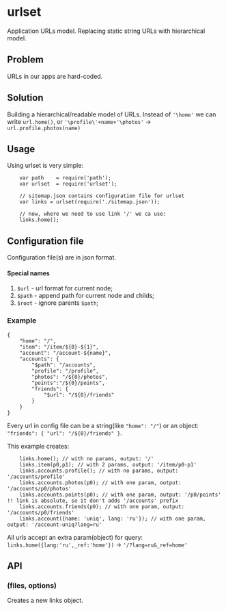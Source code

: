 # urlset

Application URLs model. Replacing static string URLs with hierarchical model.

## Problem

URLs in our apps are hard-coded.

## Solution

Building a hierarchical/readable model of URLs.
Instead of `'\home'` we can write `url.home()`, or `'\profile\'+name+'\photos'` -> `url.profile.photos(name)`

## Usage

Using urlset is very simple:
```
	var path	= require('path');
	var urlset	= require('urlset');

	// sitemap.json contains configuration file for urlset
	var links = urlset(require('./sitemap.json'));

	// now, where we need to use link '/' we ca use:
	links.home();
```

## Configuration file

Configuration file(s) are in json format.

#### Special names
1. `$url` - url format for current node;
2. `$path` - append path for current node and childs;
4. `$root` - ignore parents `$path`;

### Example
```
{
	"home": "/",
	"item": "/item/${0}-${1}",
	"account": "/account-${name}",
	"accounts": {
		"$path": "/accounts",
		"profile": "/profile",
		"photos": "/${0}/photos",
		"points":"/${0}/points",
		"friends": {
			"$url": "/${0}/friends"
		}
	}
}
```
Every url in config file can be a string(like `"home": "/"`) or an object: `"friends": { "url": "/${0}/friends" }`.

This example creates:
```
	links.home(); // with no params, output: '/'
	links.item(p0,p1); // with 2 params, output: '/item/p0-p1'
	links.accounts.profile(); // with no params, output: '/accounts/profile'
	links.accounts.photos(p0); // with one param, output: '/accounts/p0/photos'
	links.accounts.points(p0); // with one param, output: '/p0/points' !! link is absolute, so it don't adds '/accounts' prefix
	links.accounts.friends(p0); // with one param, output: '/accounts/p0/friends'
	links.account({name: 'uniq', lang: 'ru'}); // with one param, output: '/account-uniq?lang=ru'
```

All urls accept an extra param(object) for query: `links.home({lang:'ru',_ref:'home'})` -> `'/?lang=ru&_ref=home'`

## API

### (files, options)

Creates a new links object.
